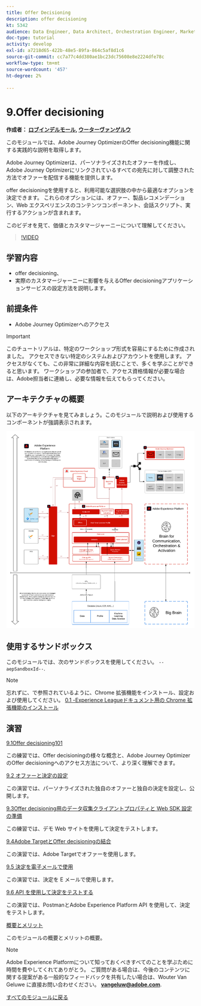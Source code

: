 ```yaml
---
title: Offer Decisioning
description: offer decisioning
kt: 5342
audience: Data Engineer, Data Architect, Orchestration Engineer, Marketer
doc-type: tutorial
activity: develop
exl-id: a7218d65-422b-48e5-89fa-864c5af8d1c6
source-git-commit: cc7a77c4dd380ae1bc23dc75608e8e2224dfe78c
workflow-type: tm+mt
source-wordcount: '457'
ht-degree: 2%

---
```


# 9.Offer decisioning

**作成者： [ロブインデルモール](https://www.linkedin.com/in/ridmaur/), [ウーターヴァンゲルウ](https://www.linkedin.com/in/woutervangeluwe/)**

このモジュールでは、Adobe Journey OptimizerのOffer decisioning機能に関する実践的な説明を取得します。

Adobe Journey Optimizerは、パーソナライズされたオファーを作成し、Adobe Journey Optimizerにリンクされているすべての宛先に対して調整された方法でオファーを配信する機能を提供します。

offer decisioningを使用すると、利用可能な選択肢の中から最適なオプションを決定できます。 これらのオプションには、オファー、製品レコメンデーション、Web エクスペリエンスのコンテンツコンポーネント、会話スクリプト、実行するアクションが含まれます。

このビデオを見て、価値とカスタマージャーニーについて理解してください。

>[!VIDEO](https://video.tv.adobe.com/v/328829?quality=12&learn=on)

## 学習内容

- offer decisioning、
- 実際のカスタマージャーニーに影響を与えるOffer decisioningアプリケーションサービスの設定方法を説明します。

## 前提条件

- Adobe Journey Optimizerへのアクセス

>[!IMPORTANT]
>
>このチュートリアルは、特定のワークショップ形式を容易にするために作成されました。 アクセスできない特定のシステムおよびアカウントを使用します。 アクセスがなくても、この非常に詳細な内容を読むことで、多くを学ぶことができると思います。 ワークショップの参加者で、アクセス資格情報が必要な場合は、Adobe担当者に連絡し、必要な情報を伝えてもらってください。

## アーキテクチャの概要

以下のアーキテクチャを見てみましょう。このモジュールで説明および使用するコンポーネントが強調表示されます。

![アーキテクチャの概要](../../assets/images/architecturem14.png)

## 使用するサンドボックス

このモジュールでは、次のサンドボックスを使用してください。 `--aepSandboxId--`.

>[!NOTE]
>
>忘れずに、で参照されているように、Chrome 拡張機能をインストール、設定および使用してください。 [0.1 -Experience Leagueドキュメント用の Chrome 拡張機能のインストール](../module0/ex1.md)

## 演習

[9.1Offer decisioning101](./ex1.md)

この練習では、Offer decisioningの様々な概念と、Adobe Journey OptimizerのOffer decisioningへのアクセス方法について、より深く理解できます。

[9.2 オファーと決定の設定](./ex2.md)

この演習では、パーソナライズされた独自のオファーと独自の決定を設定し、公開します。

[9.3Offer decisioning用のデータ収集クライアントプロパティと Web SDK 設定の準備](./ex3.md)

この練習では、デモ Web サイトを使用して決定をテストします。

[9.4Adobe TargetとOffer decisioningの結合](./ex4.md)

この演習では、Adobe Targetでオファーを使用します。

[9.5 決定を電子メールで使用](./ex5.md)

この演習では、決定を E メールで使用します。

[9.6 API を使用して決定をテストする](./ex6.md)

この演習では、PostmanとAdobe Experience Platform API を使用して、決定をテストします。

[概要とメリット](./summary.md)

このモジュールの概要とメリットの概要。

>[!NOTE]
>
>Adobe Experience Platformについて知っておくべきすべてのことを学ぶために時間を費やしてくれてありがとう。 ご質問がある場合は、今後のコンテンツに関する提案がある一般的なフィードバックを共有したい場合は、Wouter Van Geluwe に直接お問い合わせください。 **vangeluw@adobe.com**.

[すべてのモジュールに戻る](../../overview.md)
